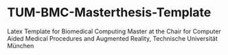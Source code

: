 # TUM-BMC-Masterthesis-Template
Latex Template for Biomedical Computing Master at the Chair for Computer Aided Medical Procedures and Augmented Reality, Technische Universität München
